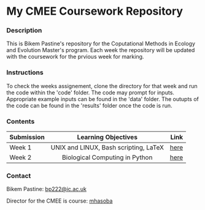 # My CMEE Coursework Repository

### Description
This is Bikem Pastine's repository for the Coputational Methods in Ecology and Evolution Master's program. Each week the repository will be updated with the coursework for the prvious week for marking. 

### Instructions
To check the weeks assignement, clone the directory for that week and run the code within the 'code' folder. The code may prompt for inputs. Appropriate example inputs can be found in the 'data' folder. The outupts of the code can be found in the 'results' folder once the code is run. 

### Contents
| Submission  |      Learning Objectives      |  Link |
|----------|:-------------:|------:|
| Week 1 |  UNIX and LINUX, Bash scripting, LaTeX | [here](https://github.com/bikempastine/CMEECourseWork/tree/main/week1) |
| Week 2 |   Biological Computing in Python    |   [here](https://github.com/bikempastine/CMEECourseWork/tree/main/week2) |

### Contact
Bikem Pastine: bp222@ic.ac.uk

Director for the CMEE is course: [mhasoba](https://github.com/mhasoba/TheMulQuaBio)